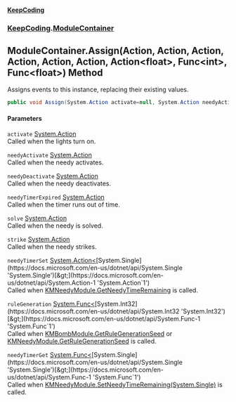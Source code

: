 #### [KeepCoding](index.md 'index')
### [KeepCoding](KeepCoding.md 'KeepCoding').[ModuleContainer](ModuleContainer.md 'KeepCoding.ModuleContainer')
## ModuleContainer.Assign(Action, Action, Action, Action, Action, Action, Action&lt;float&gt;, Func&lt;int&gt;, Func&lt;float&gt;) Method
Assigns events to this instance, replacing their existing values.  
```csharp
public void Assign(System.Action activate=null, System.Action needyActivate=null, System.Action needyDeactivate=null, System.Action needyTimerExpired=null, System.Action solve=null, System.Action strike=null, System.Action<float> needyTimerSet=null, System.Func<int> ruleGeneration=null, System.Func<float> needyTimerGet=null);
```
#### Parameters
<a name='KeepCoding.ModuleContainer.Assign(System.Action.System.Action.System.Action.System.Action.System.Action.System.Action.System.Action.float..System.Func.int..System.Func.float.).activate'></a>
`activate` [System.Action](https://docs.microsoft.com/en-us/dotnet/api/System.Action 'System.Action')  
Called when the lights turn on.
  
<a name='KeepCoding.ModuleContainer.Assign(System.Action.System.Action.System.Action.System.Action.System.Action.System.Action.System.Action.float..System.Func.int..System.Func.float.).needyActivate'></a>
`needyActivate` [System.Action](https://docs.microsoft.com/en-us/dotnet/api/System.Action 'System.Action')  
Called when the needy activates.
  
<a name='KeepCoding.ModuleContainer.Assign(System.Action.System.Action.System.Action.System.Action.System.Action.System.Action.System.Action.float..System.Func.int..System.Func.float.).needyDeactivate'></a>
`needyDeactivate` [System.Action](https://docs.microsoft.com/en-us/dotnet/api/System.Action 'System.Action')  
Called when the needy deactivates.
  
<a name='KeepCoding.ModuleContainer.Assign(System.Action.System.Action.System.Action.System.Action.System.Action.System.Action.System.Action.float..System.Func.int..System.Func.float.).needyTimerExpired'></a>
`needyTimerExpired` [System.Action](https://docs.microsoft.com/en-us/dotnet/api/System.Action 'System.Action')  
Called when the timer runs out of time.
  
<a name='KeepCoding.ModuleContainer.Assign(System.Action.System.Action.System.Action.System.Action.System.Action.System.Action.System.Action.float..System.Func.int..System.Func.float.).solve'></a>
`solve` [System.Action](https://docs.microsoft.com/en-us/dotnet/api/System.Action 'System.Action')  
Called when the needy is solved.
  
<a name='KeepCoding.ModuleContainer.Assign(System.Action.System.Action.System.Action.System.Action.System.Action.System.Action.System.Action.float..System.Func.int..System.Func.float.).strike'></a>
`strike` [System.Action](https://docs.microsoft.com/en-us/dotnet/api/System.Action 'System.Action')  
Called when the needy strikes.
  
<a name='KeepCoding.ModuleContainer.Assign(System.Action.System.Action.System.Action.System.Action.System.Action.System.Action.System.Action.float..System.Func.int..System.Func.float.).needyTimerSet'></a>
`needyTimerSet` [System.Action&lt;](https://docs.microsoft.com/en-us/dotnet/api/System.Action-1 'System.Action`1')[System.Single](https://docs.microsoft.com/en-us/dotnet/api/System.Single 'System.Single')[&gt;](https://docs.microsoft.com/en-us/dotnet/api/System.Action-1 'System.Action`1')  
Called when [KMNeedyModule.GetNeedyTimeRemaining](https://docs.microsoft.com/en-us/dotnet/api/KMNeedyModule.GetNeedyTimeRemaining 'KMNeedyModule.GetNeedyTimeRemaining') is called.
  
<a name='KeepCoding.ModuleContainer.Assign(System.Action.System.Action.System.Action.System.Action.System.Action.System.Action.System.Action.float..System.Func.int..System.Func.float.).ruleGeneration'></a>
`ruleGeneration` [System.Func&lt;](https://docs.microsoft.com/en-us/dotnet/api/System.Func-1 'System.Func`1')[System.Int32](https://docs.microsoft.com/en-us/dotnet/api/System.Int32 'System.Int32')[&gt;](https://docs.microsoft.com/en-us/dotnet/api/System.Func-1 'System.Func`1')  
Called when [KMBombModule.GetRuleGenerationSeed](https://docs.microsoft.com/en-us/dotnet/api/KMBombModule.GetRuleGenerationSeed 'KMBombModule.GetRuleGenerationSeed') or [KMNeedyModule.GetRuleGenerationSeed](https://docs.microsoft.com/en-us/dotnet/api/KMNeedyModule.GetRuleGenerationSeed 'KMNeedyModule.GetRuleGenerationSeed') is called.
  
<a name='KeepCoding.ModuleContainer.Assign(System.Action.System.Action.System.Action.System.Action.System.Action.System.Action.System.Action.float..System.Func.int..System.Func.float.).needyTimerGet'></a>
`needyTimerGet` [System.Func&lt;](https://docs.microsoft.com/en-us/dotnet/api/System.Func-1 'System.Func`1')[System.Single](https://docs.microsoft.com/en-us/dotnet/api/System.Single 'System.Single')[&gt;](https://docs.microsoft.com/en-us/dotnet/api/System.Func-1 'System.Func`1')  
Called when [KMNeedyModule.SetNeedyTimeRemaining(System.Single)](https://docs.microsoft.com/en-us/dotnet/api/KMNeedyModule.SetNeedyTimeRemaining#KMNeedyModule_SetNeedyTimeRemaining_System_Single_ 'KMNeedyModule.SetNeedyTimeRemaining(System.Single)') is called.
  
